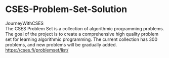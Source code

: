 # CSES-Problem-Set-Solution
JourneyWithCSES     
The CSES Problem Set is a collection of algorithmic programming problems.
The goal of the project is to create a comprehensive high quality problem set for learning algorithmic programming. 
The current collection has 300 problems, and new problems will be gradually added.
https://cses.fi/problemset/list/
